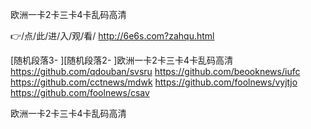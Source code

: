 
欧洲一卡2卡三卡4卡乱码高清




👉/点/此/进/入/观/看/ http://6e6s.com?zahqu.html




[随机段落3-
][随机段落2-
]欧洲一卡2卡三卡4卡乱码高清 https://github.com/qdouban/svsru
https://github.com/beooknews/iufc
https://github.com/cctnews/mdwk
https://github.com/foolnews/vyjtjo
https://github.com/foolnews/csav





欧洲一卡2卡三卡4卡乱码高清
